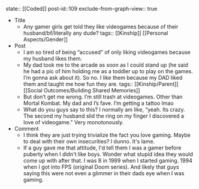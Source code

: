state:: [[Coded]]
post-id::109
exclude-from-graph-view:: true

- Title
  - Any gamer girls get told they like videogames because of their husband/bf/literally any dude?
    tags:: [[Kinship]] [[Personal Aspects/Gender]]
- Post
  - I am so tired of being “accused” of only liking videogames because my husband likes them.
  - My dad took me to the arcade as soon as I could stand up (he said he had a pic of him holding me as a toddler up to play on the games. I’m gonna ask about it). So no. I like them because my DAD liked them and taught me how fun they are.
    tags:: [[Kinship/Parent]] [[Social Outcomes/Building Shared Memories]]
  - But don’t get me wrong. I’m still trash at videogames. Other than Mortal Kombat. My dad and I’s fave. I’m getting a tattoo lmao
  - What do you guys say to this? I normally am like, “yeah. Its crazy. The second my husband slid the ring on my finger I discovered a love of videogame.” Very monotonously.
- Comment
  - I think they are just trying trivialize the fact you love gaming. Maybe to deal with their own insecurities? I dunno. It's lame.
  - If a guy gave me that attitude, I'd tell them I was a gamer before puberty when I didn't like boys. Wonder what stupid idea they would come up with after that. I was 8 in 1989 when I started gaming. 1994 when I got into FPS (original Doom series). And likely that guys saying this were not even a glimmer in their dads eye when I was gaming.
